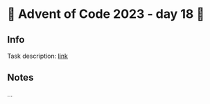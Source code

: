 # 🎄 Advent of Code 2023 - day 18 🎄

## Info

Task description: [link](https://adventofcode.com/2023/day/18)

## Notes

...
